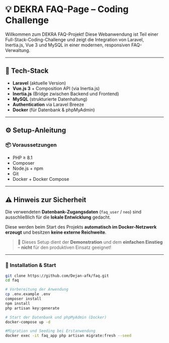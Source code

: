 # 💡 DEKRA FAQ-Page – Coding Challenge

Willkommen zum DEKRA FAQ-Projekt! Diese Webanwendung ist Teil einer Full-Stack-Coding-Challenge und zeigt die Integration von Laravel, Inertia.js, Vue 3 und MySQL in einer modernen, responsiven FAQ-Verwaltung.

---

## 🚀 Tech-Stack

- **Laravel** (aktuelle Version)
- **Vue.js 3** + Composition API (via Inertia.js)
- **Inertia.js** (Bridge zwischen Backend und Frontend)
- **MySQL** (strukturierte Datenhaltung)
- **Authentication** via Laravel Breeze
- **Docker** (für Datenbank & phpMyAdmin)

---

## ⚙️ Setup-Anleitung

### 📦 Voraussetzungen

- PHP ≥ 8.1
- Composer
- Node.js + npm
- Git
- Docker + Docker Compose

---

## ⚠️ Hinweis zur Sicherheit

Die verwendeten **Datenbank-Zugangsdaten** (`faq_user` / `neo`) sind ausschließlich für die **lokale Entwicklung** gedacht.

Diese werden beim Start des Projekts **automatisch im Docker-Netzwerk erzeugt** und besitzen **keine externe Reichweite**.

> 🧪 Dieses Setup dient der **Demonstration** und dem **einfachen Einstieg** – **nicht** für den produktiven Einsatz geeignet!

---

### 🔧 Installation & Start

```bash
git clone https://github.com/Dejan-afk/faq.git
cd faq

# Vorbereitung der Anwendung
cp .env.example .env
composer install
npm install
php artisan key:generate

# Start der Datenbank und phpMyAdmin (Docker)
docker-compose up -d

#Migration und Seeding bei Erstanwendung
docker exec -it faq_app php artisan migrate:fresh --seed
```